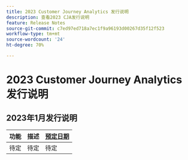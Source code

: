 ```yaml
---
title: 2023 Customer Journey Analytics 发行说明
description: 查看2023 CJA发行说明
feature: Release Notes
source-git-commit: c7ed97ed718a7ec1f9a96193d00267d35f12f523
workflow-type: tm+mt
source-wordcount: '24'
ht-degree: 70%

---
```


# 2023 Customer Journey Analytics 发行说明

## 2023年1月发行说明

| 功能 | 描述 | [预定日期](/help/release-notes/releases.md) |
| ----------- | ---------- | ----- |
| 待定 | 待定 | 待定 |